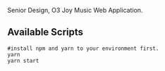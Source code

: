 Senior Design, O3 Joy Music Web Application.

## Available Scripts
```
#install npm and yarn to your environment first.
yarn
yarn start
```
